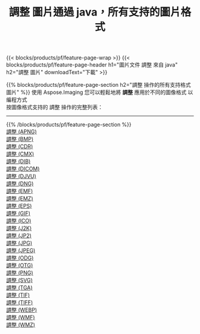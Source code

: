 ﻿---
title: 調整 圖片通過 java，所有支持的圖片格式 
weight: 3920
url: /zh-hant/java/adjust 
lang: zh-hant
langdirlevel: 2
locales: zh-hans,ja,it,ru,de,es,fr,nl,id,lt,pl,pt,vi,tr,ko,zh-hant,ar,hi,th,sv,cs,uk,he
description: 使用 Aspose.Imaging 你可以輕鬆地通過 java 獲取 調整 圖像
---

{{< blocks/products/pf/feature-page-wrap >}}
{{< blocks/products/pf/feature-page-header h1="圖片文件 調整 來自 java" h2="調整 圖片" downloadText="下載" >}}


{{% blocks/products/pf/feature-page-section  h2="調整 操作的所有支持格式 圖片" %}}
使用 Aspose.Imaging 您可以輕鬆地將 **調整** 應用於不同的圖像格式 以編程方式
<br/>
按圖像格式支持的 調整 操作的完整列表：
<hr/>
{{% /blocks/products/pf/feature-page-section %}}
<div class="container-fluid productfamilypage bg-gray">
    <div class="convertypes bg-gray agp-content section">
        <div class="container">
		<div class="row other-converters">
		    <div class='col-md-2 other-converter remove-lp remove-rp'><a href="/imaging/zh-hant/java/adjust/apng" >調整 (APNG)</a></div><div class='col-md-2 other-converter remove-lp remove-rp'><a href="/imaging/zh-hant/java/adjust/bmp" >調整 (BMP)</a></div><div class='col-md-2 other-converter remove-lp remove-rp'><a href="/imaging/zh-hant/java/adjust/cdr" >調整 (CDR)</a></div><div class='col-md-2 other-converter remove-lp remove-rp'><a href="/imaging/zh-hant/java/adjust/cmx" >調整 (CMX)</a></div><div class='col-md-2 other-converter remove-lp remove-rp'><a href="/imaging/zh-hant/java/adjust/dib" >調整 (DIB)</a></div><div class='col-md-2 other-converter remove-lp remove-rp'><a href="/imaging/zh-hant/java/adjust/dicom" >調整 (DICOM)</a></div><div class='col-md-2 other-converter remove-lp remove-rp'><a href="/imaging/zh-hant/java/adjust/djvu" >調整 (DJVU)</a></div><div class='col-md-2 other-converter remove-lp remove-rp'><a href="/imaging/zh-hant/java/adjust/dng" >調整 (DNG)</a></div><div class='col-md-2 other-converter remove-lp remove-rp'><a href="/imaging/zh-hant/java/adjust/emf" >調整 (EMF)</a></div><div class='col-md-2 other-converter remove-lp remove-rp'><a href="/imaging/zh-hant/java/adjust/emz" >調整 (EMZ)</a></div><div class='col-md-2 other-converter remove-lp remove-rp'><a href="/imaging/zh-hant/java/adjust/eps" >調整 (EPS)</a></div><div class='col-md-2 other-converter remove-lp remove-rp'><a href="/imaging/zh-hant/java/adjust/gif" >調整 (GIF)</a></div><div class='col-md-2 other-converter remove-lp remove-rp'><a href="/imaging/zh-hant/java/adjust/ico" >調整 (ICO)</a></div><div class='col-md-2 other-converter remove-lp remove-rp'><a href="/imaging/zh-hant/java/adjust/j2k" >調整 (J2K)</a></div><div class='col-md-2 other-converter remove-lp remove-rp'><a href="/imaging/zh-hant/java/adjust/jp2" >調整 (JP2)</a></div><div class='col-md-2 other-converter remove-lp remove-rp'><a href="/imaging/zh-hant/java/adjust/jpg" >調整 (JPG)</a></div><div class='col-md-2 other-converter remove-lp remove-rp'><a href="/imaging/zh-hant/java/adjust/jpeg" >調整 (JPEG)</a></div><div class='col-md-2 other-converter remove-lp remove-rp'><a href="/imaging/zh-hant/java/adjust/odg" >調整 (ODG)</a></div><div class='col-md-2 other-converter remove-lp remove-rp'><a href="/imaging/zh-hant/java/adjust/otg" >調整 (OTG)</a></div><div class='col-md-2 other-converter remove-lp remove-rp'><a href="/imaging/zh-hant/java/adjust/png" >調整 (PNG)</a></div><div class='col-md-2 other-converter remove-lp remove-rp'><a href="/imaging/zh-hant/java/adjust/svg" >調整 (SVG)</a></div><div class='col-md-2 other-converter remove-lp remove-rp'><a href="/imaging/zh-hant/java/adjust/tga" >調整 (TGA)</a></div><div class='col-md-2 other-converter remove-lp remove-rp'><a href="/imaging/zh-hant/java/adjust/tif" >調整 (TIF)</a></div><div class='col-md-2 other-converter remove-lp remove-rp'><a href="/imaging/zh-hant/java/adjust/tiff" >調整 (TIFF)</a></div><div class='col-md-2 other-converter remove-lp remove-rp'><a href="/imaging/zh-hant/java/adjust/webp" >調整 (WEBP)</a></div><div class='col-md-2 other-converter remove-lp remove-rp'><a href="/imaging/zh-hant/java/adjust/wmf" >調整 (WMF)</a></div><div class='col-md-2 other-converter remove-lp remove-rp'><a href="/imaging/zh-hant/java/adjust/wmz" >調整 (WMZ)</a></div>
                </div>
        </div>
    </div>
</div>
<br/>


